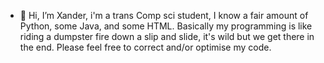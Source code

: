 - 👋 Hi, I’m Xander, i'm a trans Comp sci student, I know a fair amount of Python, some Java, and some HTML. Basically my programming is like riding a dumpster fire down a slip and slide, it's wild but we get there in the end. Please feel free to correct and/or optimise my code.

<!---
Xander04/Xander04 is a ✨ special ✨ repository because its `README.md` (this file) appears on your GitHub profile.
You can click the Preview link to take a look at your changes.
--->
